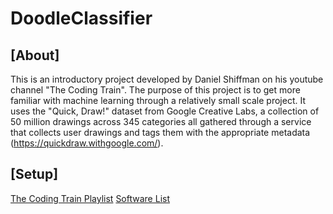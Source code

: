 # DoodleClassifier

[About]
----------
This is an introductory project developed by Daniel Shiffman on his youtube channel "The Coding Train". The purpose of this project is to get more familiar with machine learning through a relatively small scale project. It uses the "Quick, Draw!" dataset from Google Creative Labs, a collection of 50 million drawings across 345 categories all gathered through a service that collects user drawings and tags them with the appropriate metadata (https://quickdraw.withgoogle.com/).

[Setup]
----------
[The Coding Train Playlist](https://www.youtube.com/watch?v=pqY_Tn2SIVA&list=PLRqwX-V7Uu6Zs14zKVuTuit6jApJgoYZQ)
[Software List](https://github.com/vegart13/DoodleClassifier/blob/master/Software.md)
